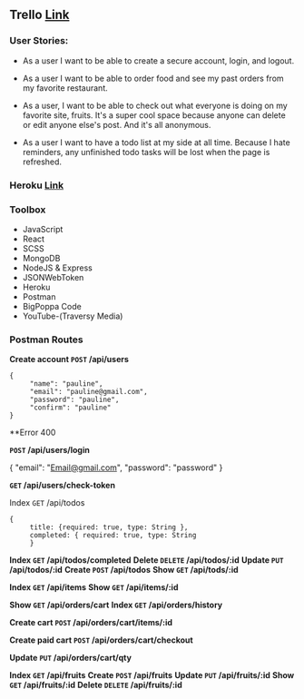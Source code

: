 ## Trello [Link](https://trello.com/b/Uj1rbgfT/project-management)

### User Stories:

*  As a user I want to be able to create a secure account, login, and logout.

* As a user I want to be able to order food and see my past orders from my favorite restaurant. 

* As a user, I want to be able to check out what everyone is doing on my favorite site, fruits. It's a super cool space because anyone can delete or edit anyone else's post. And it's all anonymous.

* As a user I want to have a todo list at my side at all time. Because I hate reminders, any unfinished todo tasks will be lost when the page is refreshed. 

### Heroku [Link](https://shrouded-crag-13588.herokuapp.com/todos)

### Toolbox

* JavaScript
* React
* SCSS
* MongoDB
* NodeJS & Express
* JSONWebToken
* Heroku
* Postman
* BigPoppa Code
* YouTube-(Traversy Media)

### Postman Routes

**Create account ```POST``` /api/users**

```
{
     "name": "pauline",
     "email": "pauline@gmail.com",
     "password": "pauline",
     "confirm": "pauline"
}
```
**Error 400

**```POST``` /api/users/login**

{
     "email": "Email@gmail.com",
     "password": "password"
}

**```GET``` /api/users/check-token**

Index ```GET``` /api/todos

```
{
     title: {required: true, type: String },
     completed: { required: true, type: String 
     }
```     

**Index ```GET``` /api/todos/completed**
**Delete ```DELETE``` /api/todos/:id**
**Update ```PUT``` /api/todos/:id**
**Create ```POST``` /api/todos**
**Show ```GET``` /api/tods/:id**

**Index ```GET``` /api/items**
**Show ```GET``` /api/items/:id**

**Show ```GET``` /api/orders/cart**
**Index ```GET``` /api/orders/history**

**Create cart ```POST``` /api/orders/cart/items/:id**

**Create paid cart ```POST``` /api/orders/cart/checkout**

**Update ```PUT``` /api/orders/cart/qty**

**Index ```GET``` /api/fruits**
**Create ```POST``` /api/fruits**
**Update ```PUT``` /api/fruits/:id**
**Show ```GET``` /api/fruits/:id**
**Delete ```DELETE``` /api/fruits/:id**



